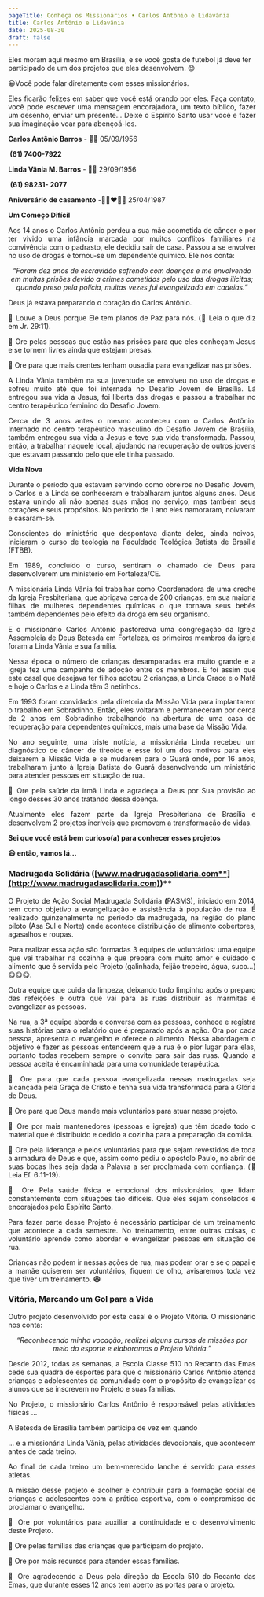 ```yaml
---
pageTitle: Conheça os Missionários • Carlos Antônio e Lidavânia
title: Carlos Antônio e Lidavânia
date: 2025-08-30
draft: false
---
```

Eles moram aqui mesmo em Brasília, e se você gosta de futebol já deve ter participado de um dos projetos que eles desenvolvem. 😊

<p style="text-align: justify">😀Você pode falar diretamente com esses missionários.</p><p style="text-align: justify">Eles ficarão felizes em saber que você está orando por eles. Faça contato, você pode escrever uma mensagem encorajadora, um texto bíblico, fazer um desenho, enviar um presente... Deixe o Espírito Santo usar você e fazer sua imaginação voar para abençoá-los.</p><p style="text-align: justify"><strong>Carlos Antônio Barros</strong> - 🎂🥳 05/09/1956</p><p style="text-align: justify"><strong>&nbsp;(61) 7400-7922</strong></p><p style="text-align: justify"><strong>Linda Vânia M. Barros</strong> - 🎂🥳 29/09/1956</p><p style="text-align: justify">&nbsp;<strong>(61) 98231- 2077</strong></p><p style="text-align: justify"><strong>Aniversário de casamento</strong> -🤵🏽❤️👰🏽‍ 25/04/1987</p><p style="text-align: justify"><strong>Um Começo Difícil</strong></p><p style="text-align: justify">Aos 14 anos o Carlos Antônio perdeu a sua mãe acometida de câncer e por ter vivido uma infância marcada por muitos conflitos familiares na convivência com o padrasto, ele decidiu sair de casa. Passou a se envolver no uso de drogas e tornou-se um dependente químico. Ele nos conta:</p><p style="text-align: center"><em>“Foram dez anos de escravidão sofrendo com doenças e me envolvendo em muitas prisões devido a crimes cometidos pelo uso das drogas ilícitas; quando preso pela polícia, muitas vezes fui evangelizado em cadeias.”</em></p><p style="text-align: justify">Deus já estava preparando o coração do Carlos Antônio.</p><p style="text-align: justify">🙏 Louve a Deus porque Ele tem planos de Paz para nós. (📖 Leia o que diz em Jr. 29:11).</p><p style="text-align: justify">🙏 Ore pelas pessoas que estão nas prisões para que eles conheçam Jesus e se tornem livres ainda que estejam presas.</p><p style="text-align: justify">🙏 Ore para que mais crentes tenham ousadia para evangelizar nas prisões.</p><p style="text-align: justify">A Linda Vânia também na sua juventude se envolveu no uso de drogas e sofreu muito até que foi internada no Desafio Jovem de Brasília. Lá entregou sua vida a Jesus, foi liberta das drogas e passou a trabalhar no centro terapêutico feminino do Desafio Jovem.</p><p style="text-align: justify">Cerca de 3 anos antes o mesmo aconteceu com o Carlos Antônio. Internado no centro terapêutico masculino do Desafio Jovem de Brasília, também entregou sua vida a Jesus e teve sua vida transformada. Passou, então, a trabalhar naquele local, ajudando na recuperação de outros jovens que estavam passando pelo que ele tinha passado.</p><p style="text-align: justify"><strong>Vida Nova</strong></p><p style="text-align: justify">Durante o período que estavam servindo como obreiros no Desafio Jovem, o Carlos e a Linda se conheceram e trabalharam juntos alguns anos. Deus estava unindo ali não apenas suas mãos no serviço, mas também seus corações e seus propósitos. No período de 1 ano eles namoraram, noivaram e casaram-se.</p><p style="text-align: justify">Conscientes do ministério que despontava diante deles, ainda noivos, iniciaram o curso de teologia na Faculdade Teológica Batista de Brasília (FTBB).</p><p style="text-align: justify">Em 1989, concluído o curso, sentiram o chamado de Deus para desenvolverem um ministério em Fortaleza/CE.</p><p style="text-align: justify">A missionária Linda Vânia foi trabalhar como Coordenadora de uma creche da Igreja Presbiteriana, que abrigava cerca de 200 crianças, em sua maioria filhas de mulheres dependentes químicas o que tornava seus bebês também dependentes pelo efeito da droga em seu organismo.</p><p style="text-align: justify">E o missionário Carlos Antônio pastoreava uma congregação da Igreja Assembleia de Deus Betesda em Fortaleza, os primeiros membros da igreja foram a Linda Vânia e sua família.</p><p style="text-align: justify">Nessa época o número de crianças desamparadas era muito grande e a igreja fez uma campanha de adoção entre os membros. E foi assim que este casal que desejava ter filhos adotou 2 crianças, a Linda Grace e o Natã e hoje o Carlos e a Linda têm 3 netinhos.</p><p style="text-align: justify">Em 1993 foram convidados pela diretoria da Missão Vida para implantarem o trabalho em Sobradinho. Então, eles voltaram e permaneceram por cerca de 2 anos em Sobradinho trabalhando na abertura de uma casa de recuperação para dependentes químicos, mais uma base da Missão Vida.</p><p style="text-align: justify">No ano seguinte, uma triste notícia, a missionária Linda recebeu um diagnóstico de câncer de tireoide e esse foi um dos motivos para eles deixarem a Missão Vida e se mudarem para o Guará onde, por 16 anos, trabalharam junto à Igreja Batista do Guará desenvolvendo um ministério para atender pessoas em situação de rua.</p><p style="text-align: justify">🙏 Ore pela saúde da irmã Linda e agradeça a Deus por Sua provisão ao longo desses 30 anos tratando dessa doença.</p><p style="text-align: justify">Atualmente eles fazem parte da Igreja Presbiteriana de Brasília e desenvolvem 2 projetos incríveis que promovem a transformação de vidas.</p><p style="text-align: justify"><strong>Sei que você está bem curioso(a) para conhecer esses projetos</strong></p><p style="text-align: justify"><strong>😃 então, vamos lá...</strong></p>

### Madrugada Solidária **(**[**www.madrugadasolidaria.com**](http://www.madrugadasolidaria.com)**)**

<p style="text-align: justify">O Projeto de Ação Social Madrugada Solidária <strong>(</strong>PASMS), iniciado em 2014, tem como objetivo a evangelização e assistência à população de rua. É realizado quinzenalmente no período da madrugada, na região do plano piloto (Asa Sul e Norte) onde acontece distribuição de alimento cobertores, agasalhos e roupas.</p><p style="text-align: justify">Para realizar essa ação são formadas 3 equipes de voluntários: uma equipe que vai trabalhar na cozinha e que prepara com muito amor e cuidado o alimento que é servida pelo Projeto (galinhada, feijão tropeiro, água, suco...) 😋😋😋.</p><p style="text-align: justify">Outra equipe que cuida da limpeza, deixando tudo limpinho após o preparo das refeições e outra que vai para as ruas distribuir as marmitas e evangelizar as pessoas.</p><p style="text-align: justify">Na rua, a 3ª equipe aborda e conversa com as pessoas, conhece e registra suas histórias para o relatório que é preparado após a ação. Ora por cada pessoa, apresenta o evangelho e oferece o alimento. Nessa abordagem o objetivo é fazer as pessoas entenderem que a rua é o pior lugar para elas, portanto todas recebem sempre o convite para sair das ruas. Quando a pessoa aceita é encaminhada para uma comunidade terapêutica.</p><p style="text-align: justify">🙏 Ore para que cada pessoa evangelizada nessas madrugadas seja alcançada pela Graça de Cristo e tenha sua vida transformada para a Glória de Deus.</p><p style="text-align: justify">🙏 Ore para que Deus mande mais voluntários para atuar nesse projeto.</p><p style="text-align: justify">🙏 Ore por mais mantenedores (pessoas e igrejas) que têm doado todo o material que é distribuído e cedido a cozinha para a preparação da comida.</p><p style="text-align: justify">🙏 Ore pela liderança e pelos voluntários para que sejam revestidos de toda a armadura de Deus e que, assim como pediu o apóstolo Paulo, no abrir de suas bocas lhes seja dada a Palavra a ser proclamada com confiança. (📖 Leia Ef. 6:11-19).</p><p style="text-align: justify">🙏 Ore Pela saúde física e emocional dos missionários, que lidam constantemente com situações tão difíceis. Que eles sejam consolados e encorajados pelo Espírito Santo.</p><p style="text-align: justify">Para fazer parte desse Projeto é necessário participar de um treinamento que acontece a cada semestre. No treinamento, entre outras coisas, o voluntário aprende como abordar e evangelizar pessoas em situação de rua.</p><p style="text-align: justify">Crianças não podem ir nessas ações de rua, mas podem orar e se o papai e a mamãe quiserem ser voluntários, fiquem de olho, avisaremos toda vez que tiver um treinamento. <strong>😃</strong></p>

### Vitória, Marcando um Gol para a Vida

<p style="text-align: justify">Outro projeto desenvolvido por este casal é o Projeto Vitória. O missionário nos conta:</p><p style="text-align: center"><em>“Reconhecendo minha vocação, realizei alguns cursos de missões por meio do esporte e elaboramos o Projeto Vitória.”</em></p><p style="text-align: justify">Desde 2012, todas as semanas, a Escola Classe 510 no Recanto das Emas cede sua quadra de esportes para que o missionário Carlos Antônio atenda crianças e adolescentes da comunidade com o propósito de evangelizar os alunos que se inscrevem no Projeto e suas famílias.</p><p style="text-align: justify">No Projeto, o missionário Carlos Antônio é responsável pelas atividades físicas ...</p><p style="text-align: justify">A Betesda de Brasília também participa de vez em quando</p><p style="text-align: justify">... e a missionária Linda Vânia, pelas atividades devocionais, que acontecem antes de cada treino.&nbsp;</p><p style="text-align: justify">Ao final de cada treino um bem-merecido lanche é servido para esses atletas.</p><p style="text-align: justify">A missão desse projeto é acolher e contribuir para a formação social de crianças e adolescentes com a prática esportiva, com o compromisso de proclamar o evangelho.</p><p style="text-align: justify">🙏 Ore por voluntários para auxiliar a continuidade e o desenvolvimento deste Projeto.</p><p style="text-align: justify">🙏 Ore pelas famílias das crianças que participam do projeto.</p><p style="text-align: justify">🙏 Ore por mais recursos para atender essas famílias.</p><p style="text-align: justify">🙏 Ore agradecendo a Deus pela direção da Escola 510 do Recanto das Emas, que durante esses 12 anos tem aberto as portas para o projeto.</p>